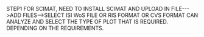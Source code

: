 STEP1
FOR SCIMAT, NEED TO INSTALL SCIMAT AND UPLOAD IN FILE--->ADD FILES-->SELECT ISI WoS FILE OR RIS FORMAT OR CVS FORMAT
CAN ANALYZE AND SELECT THE TYPE OF PLOT THAT IS REQUIRED. DEPENDING ON THE REQUIREMENTS.
